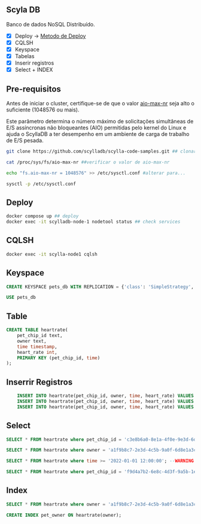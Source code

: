 ## Scyla DB
Banco de dados NoSQL Distribuído.

- [x] Deploy -> [Metodo de Deploy](https://university.scylladb.com/setup-a-scylla-cluster/)
- [x] CQLSH
- [x] Keyspace
- [x] Tabelas
- [x] Inserir registros
- [x] Select + INDEX

## Pre-requisitos

Antes de iniciar o cluster, certifique-se de que o valor [aio-max-nr](https://www.kernel.org/doc/Documentation/sysctl/fs.txt) seja alto o suficiente (1048576 ou mais). 

Este parâmetro determina o número máximo de solicitações simultâneas de E/S assíncronas não bloqueantes (AIO) permitidas pelo kernel do Linux e ajuda o ScyllaDB a ter desempenho em um ambiente de carga de trabalho de E/S pesada.


```bash
git clone https://github.com/scylladb/scylla-code-samples.git ## clonar repositorio com exemplos

cat /proc/sys/fs/aio-max-nr ##verificar o valor de aio-max-nr

echo "fs.aio-max-nr = 1048576" >> /etc/sysctl.conf #alterar para...

sysctl -p /etc/sysctl.conf 
```

## Deploy
```bash
docker compose up ## deploy
docker exec -it scylladb-node-1 nodetool status ## check services
``` 

## CQLSH
```bash
docker exec -it scylla-node1 cqlsh
```

## Keyspace
```sql
CREATE KEYSPACE pets_db WITH REPLICATION = {'class': 'SimpleStrategy', 'replication_factor':3};

USE pets_db
```
## Table

```sql
CREATE TABLE heartrate(
    pet_chip_id text,
    owner text,
    time timestamp,
    heart_rate int,
    PRIMARY KEY (pet_chip_id, time)
);

```


## Inserrir Registros

```sql
    INSERT INTO heartrate(pet_chip_id, owner, time, heart_rate) VALUES ('c3e8b6a0-8e1a-4f0e-9e3d-6d8e5c2b9a1f','a1f9b8c7-2e3d-4c5b-9a0f-6d8e1a3c7b9', '2022-01-01 12:00:00', 80);
    INSERT INTO heartrate(pet_chip_id, owner, time, heart_rate) VALUES ('f9d4a7b2-6e8c-4d3f-9a5b-1e2c0f8d7a6e', 'a1f9b8c7-2e3d-4c5b-9a0f-6d8e1a3c7b9', '2022-01-02 09:30:00', 75);
    INSERT INTO heartrate(pet_chip_id, owner, time, heart_rate) VALUES ('d5b3e8c1-9a2f-4e7c-8b6d-0f1a3c5e2d9b', 'e2d9c8b7-5a4f-3e1d-9c0b-6f8a7d2e1c3b', '2022-01-03 15:45:00', 85);
```

## Select

``` sql
SELECT * FROM heartrate where pet_chip_id = 'c3e8b6a0-8e1a-4f0e-9e3d-6d8e5c2b9a1f';

SELECT * FROM heartrate where owner = 'a1f9b8c7-2e3d-4c5b-9a0f-6d8e1a3c7b9'; --ERRO

SELECT * FROM heartrate where time >= '2022-01-01 12:00:00'; --WARNING

SELECT * FROM heartrate where pet_chip_id = 'f9d4a7b2-6e8c-4d3f-9a5b-1e2c0f8d7a6e' AND time >= '2022-01-01 12:00:00';

```

## Index

```sql
SELECT * FROM heartrate where owner = 'a1f9b8c7-2e3d-4c5b-9a0f-6d8e1a3c7b9'; --ERRO

CREATE INDEX pet_owner ON heartrate(owner);
  
```